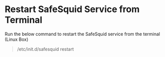 # Restart SafeSquid Service from Terminal

Run the below command to restart the SafeSquid service from the terminal (Linux Box)

> /etc/init.d/safesquid restart
